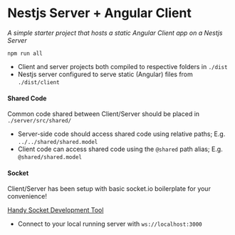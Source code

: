# Nestjs Server + Angular Client

_A simple starter project that hosts a static Angular Client app on a Nestjs Server_

`npm run all`

- Client and server projects both compiled to respective folders in `./dist`
- Nestjs server configured to serve static (Angular) files from `./dist/client`

#### Shared Code

Common code shared between Client/Server should be placed in `./server/src/shared/`

- Server-side code should access shared code using relative paths; E.g. `../../shared/shared.model`
- Client code can access shared code using the `@shared` path alias; E.g. `@shared/shared.model`

#### Socket

Client/Server has been setup with basic socket.io boilerplate for your convenience!

[Handy Socket Development Tool](https://amritb.github.io/socketio-client-tool)

- Connect to your local running server with `ws://localhost:3000`
